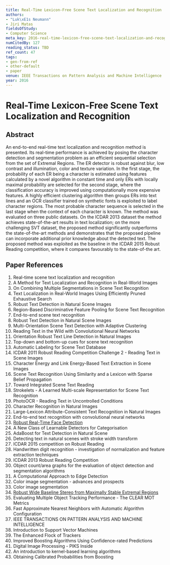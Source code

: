 ```yaml
---
title: Real-Time Lexicon-Free Scene Text Localization and Recognition
authors:
- "Luk\xE1s Neumann"
- Jiri Matas
fieldsOfStudy:
- Computer Science
meta_key: 2016-real-time-lexicon-free-scene-text-localization-and-recognition
numCitedBy: 127
reading_status: TBD
ref_count: 47
tags:
- gen-from-ref
- other-default
- paper
venue: IEEE Transactions on Pattern Analysis and Machine Intelligence
year: 2016
---
```


# Real-Time Lexicon-Free Scene Text Localization and Recognition

## Abstract

An end-to-end real-time text localization and recognition method is presented. Its real-time performance is achieved by posing the character detection and segmentation problem as an efficient sequential selection from the set of Extremal Regions. The ER detector is robust against blur, low contrast and illumination, color and texture variation. In the first stage, the probability of each ER being a character is estimated using features calculated by a novel algorithm in constant time and only ERs with locally maximal probability are selected for the second stage, where the classification accuracy is improved using computationally more expensive features. A highly efficient clustering algorithm then groups ERs into text lines and an OCR classifier trained on synthetic fonts is exploited to label character regions. The most probable character sequence is selected in the last stage when the context of each character is known. The method was evaluated on three public datasets. On the ICDAR 2013 dataset the method achieves state-of-the-art results in text localization; on the more challenging SVT dataset, the proposed method significantly outperforms the state-of-the-art methods and demonstrates that the proposed pipeline can incorporate additional prior knowledge about the detected text. The proposed method was exploited as the baseline in the ICDAR 2015 Robust Reading competition, where it compares favourably to the state-of-the art.

## Paper References

1. Real-time scene text localization and recognition
2. A Method for Text Localization and Recognition in Real-World Images
3. On Combining Multiple Segmentations in Scene Text Recognition
4. Text Localization in Real-World Images Using Efficiently Pruned Exhaustive Search
5. Robust Text Detection in Natural Scene Images
6. Region-Based Discriminative Feature Pooling for Scene Text Recognition
7. End-to-end scene text recognition
8. Robust Text Detection in Natural Scene Images
9. Multi-Orientation Scene Text Detection with Adaptive Clustering
10. Reading Text in the Wild with Convolutional Neural Networks
11. Orientation Robust Text Line Detection in Natural Images
12. Top-down and bottom-up cues for scene text recognition
13. Automatic Labeling for Scene Text Database
14. ICDAR 2011 Robust Reading Competition Challenge 2 - Reading Text in Scene Images
15. Character Energy and Link Energy-Based Text Extraction in Scene Images
16. Scene Text Recognition Using Similarity and a Lexicon with Sparse Belief Propagation
17. Toward Integrated Scene Text Reading
18. Strokelets - A Learned Multi-scale Representation for Scene Text Recognition
19. PhotoOCR - Reading Text in Uncontrolled Conditions
20. Character Recognition in Natural Images
21. Large-Lexicon Attribute-Consistent Text Recognition in Natural Images
22. End-to-end text recognition with convolutional neural networks
23. [Robust Real-Time Face Detection](2001-robust-real-time-face-detection)
24. A New Class of Learnable Detectors for Categorisation
25. AdaBoost for Text Detection in Natural Scene
26. Detecting text in natural scenes with stroke width transform
27. ICDAR 2015 competition on Robust Reading
28. Handwritten digit recognition - investigation of normalization and feature extraction techniques
29. ICDAR 2013 Robust Reading Competition
30. Object count/area graphs for the evaluation of object detection and segmentation algorithms
31. A Computational Approach to Edge Detection
32. Color image segmentation - advances and prospects
33. Color image segmentation
34. [Robust Wide Baseline Stereo from Maximally Stable Extremal Regions](2002-robust-wide-baseline-stereo-from-maximally-stable-extremal-regions)
35. Evaluating Multiple Object Tracking Performance - The CLEAR MOT Metrics
36. Fast Approximate Nearest Neighbors with Automatic Algorithm Configuration
37. IEEE TRANSACTIONS ON PATTERN ANALYSIS AND MACHINE INTELLIGENCE
38. Introduction to Support Vector Machines
39. The Enhanced Flock of Trackers
40. Improved Boosting Algorithms Using Confidence-rated Predictions
41. Digital Image Processing - PIKS Inside
42. An introduction to kernel-based learning algorithms
43. Obtaining Calibrated Probabilities from Boosting
